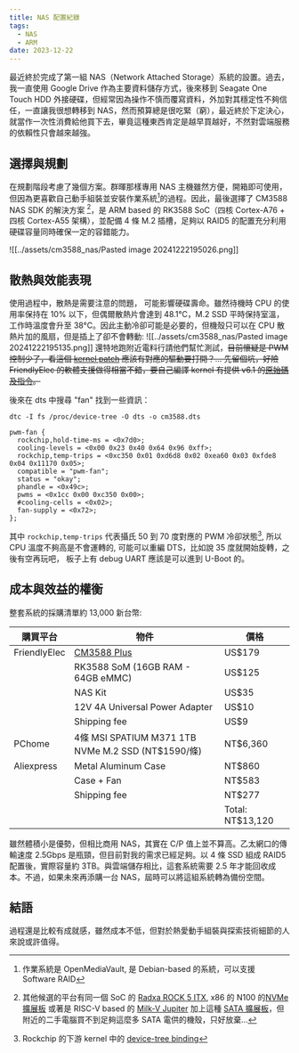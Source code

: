 ```yaml
---
title: NAS 配置紀錄
tags:
  - NAS
  - ARM
date: 2023-12-22
---
```


最近終於完成了第一組 NAS（Network Attached Storage）系統的設置。過去，我一直使用 Google Drive 作為主要資料儲存方式，後來移到 Seagate One Touch HDD 外接硬碟，但經常因為操作不慎而覆寫資料，外加對其穩定性不夠信任，一直讓我很想轉移到  NAS，然而預算總是很吃緊（窮），最近終於下定決心，就當作一次性消費給他買下去，畢竟這種東西肯定是越早買越好，不然對雲端服務的依賴性只會越來越強。

## 選擇與規劃

在規劃階段考慮了幾個方案。群暉那樣專用 NAS 主機雖然方便，開箱即可使用，但因為更喜歡自己動手組裝並安裝作業系統[^f3]的過程。因此，最後選擇了 CM3588 NAS SDK 的解決方案 [^f1]，是 ARM based 的 RK3588 SoC（四核 Cortex-A76 + 四核 Cortex-A55 架構），並配備 4 條 M.2 插槽，足夠以 RAID5 的配置充分利用硬碟容量同時確保一定的容錯能力。

![[../assets/cm3588_nas/Pasted image 20241222195026.png]]

[^f3]: 作業系統是 OpenMediaVault, 是 Debian-based 的系統，可以支援 Software RAID
[^f1]: 其他候選的平台有同一個 SoC 的 [Radxa ROCK 5 ITX](https://radxa.com/products/rock5/5itx/), x86 的 N100 的[NVMe 擴展板](https://cwwk.net/collections/frontpage/products/x86-p5-development-version-special-machine-4-m-2-nvme-adapter-board-only-applicable-to-cwwk-x86-p5-n100-i3-n305-model-%E7%9A%84%E5%89%AF%E6%9C%AC) 或著是 RISC-V based 的 [Milk-V Jupiter](https://cwwk.net/collections/frontpage/products/x86-p5-development-version-special-machine-4-m-2-nvme-adapter-board-only-applicable-to-cwwk-x86-p5-n100-i3-n305-model-%E7%9A%84%E5%89%AF%E6%9C%AC) 加上這種 [SATA 擴展板](https://www.aliexpress.com/item/1005004249579141.html?spm=a2g0o.productlist.main.1.21b14815jW6cal&algo_pvid=03c5357e-1633-4231-b69c-0e0f4f7728ce&algo_exp_id=03c5357e-1633-4231-b69c-0e0f4f7728ce-0&pdp_npi=4%40dis%21TWD%211105.56%211105.56%21%21%2133.90%2133.90%21%402140c1e917348673947394774e68b4%2112000028519592199%21sea%21TW%210%21ABX&curPageLogUid=kxE30Zuvnfli&utparam-url=scene%3Asearch%7Cquery_from%3A)，但附近的二手電腦買不到足夠這麼多 SATA 電供的機殼，只好放棄...

## 散熱與效能表現

使用過程中，散熱是需要注意的問題， 可能影響硬碟壽命。雖然待機時 CPU 的使用率保持在 10% 以下，但偶爾散熱片會達到 48.1°C，M.2 SSD 平時保持室溫，工作時溫度會升至 38°C。因此主動冷卻可能是必要的，但機殼只可以在 CPU 散熱片加的風扇，但是插上了卻不會轉動:
![[../assets/cm3588_nas/Pasted image 20241222195135.png]]
還特地跑附近電料行請他們幫忙測試，~~目前懷疑是 PWM 控制少了，看這個 [kernel patch](https://lore.kernel.org/linux-arm-kernel/20240616215354.40999-2-seb-dev@mail.de/T/) 應該有對應的驅動要打開？... 先留個坑，好險 FriendlyElec 的軟體支援做得相當不錯，要自己編譯 kernel 有提供 v6.1 的[原始碼及指令](https://wiki.friendlyelec.com/wiki/index.php/CM3588#Build_the_code_using_scripts)。~~

後來在 dts 中搜尋 "fan" 找到一些資訊：

```shell
dtc -I fs /proc/device-tree -O dts -o cm3588.dts
```

```
pwm-fan {  
  rockchip,hold-time-ms = <0x7d0>;  
  cooling-levels = <0x00 0x23 0x40 0x64 0x96 0xff>;  
  rockchip,temp-trips = <0xc350 0x01 0xd6d8 0x02 0xea60 0x03 0xfde8 0x04 0x11170 0x05>;  
  compatible = "pwm-fan";  
  status = "okay";  
  phandle = <0x49c>;  
  pwms = <0x1cc 0x00 0xc350 0x00>;  
  #cooling-cells = <0x02>;  
  fan-supply = <0x72>;  
};
```

其中 `rockchip,temp-trips` 代表攝氏 50 到 70 度對應的 PWM 冷卻狀態[^pwm-fan-dt], 所以 CPU 溫度不夠高是不會運轉的, 可能可以重編 DTS，比如說 35 度就開始旋轉，之後有空再玩吧， 板子上有 debug UART 應該是可以進到 U-Boot 的。

[^pwm-fan-dt]: Rockchip 的下游 kernel 中的 [device-tree binding](https://github.com/friendlyarm/kernel-rockchip/blob/6bd846aff11336b7250bb638eb4097207543fc88/Documentation/devicetree/bindings/hwmon/pwm-fan.txt#L21C1-L25C69)

## 成本與效益的權衡

整套系統的採購清單約 13,000 新台幣:

| 購買平台      | 物件                                                 | 價格            |
| ------------ | --------------------------------------------------- | ---------------- |
| FriendlyElec | [CM3588 Plus](https://www.friendlyelec.com/index.php?route=product/product&product_id=299&search=CM3588&description=true&category_id=0&sub_category=true)                                         | US$179           |
|              | RK3588 SoM (16GB RAM - 64GB eMMC)                   | US$125           |
|              | NAS Kit                                             | US$35            |
|              | 12V 4A Universal Power Adapter                      | US$10            |
|              | Shipping fee                                        | US$9             |
| PChome       | 4條 MSI SPATIUM M371 1TB NVMe M.2 SSD (NT$1590/條)  | NT$6,360         |
| Aliexpress   | Metal Aluminum Case                                 | NT$860           |
|              | Case + Fan                                          | NT$583           |
|              | Shipping fee                                        | NT$277           |
|              |                                                     | Total: NT$13,120 |

雖然體積小是優勢，但相比商用 NAS，其實在 C/P 值上並不算高。乙太網口的傳輸速度 2.5Gbps 是瓶頸，但目前對我的需求已經足夠。以 4 條 SSD 組成 RAID5 配置後，實際容量約 3TB。與雲端儲存相比，這套系統需要 2.5 年才能回收成本。不過，如果未來再添購一台 NAS，屆時可以將這組系統轉為備份空間。


## 結語

過程還是比較有成就感，雖然成本不低，但對於熱愛動手組裝與探索技術細節的人來說或許值得。

